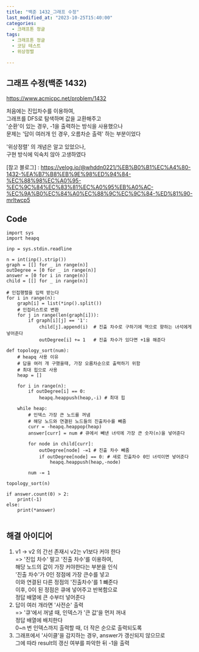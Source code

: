 ```yaml
---
title: "백준 1432_그래프 수정"
last_modified_at: "2023-10-25T15:40:00"
categories:
  - 크래프톤 정글
tags:
  - 크래프톤 정글
  - 코딩 테스트
  - 위상정렬

---
```


## 그래프 수정(백준 1432)
  <https://www.acmicpc.net/problem/1432>

  처음에는 진입차수를 이용하여,<br>
  그래프를 DFS로 탐색하며 값을 교환해주고<br>
  '순환'이 있는 경우, -1을 출력하는 방식을 사용했으나<br>
  문제는 '답이 여러개 인 경우, 오름차순 출력' 하는 부분이었다<br>
  
  '위상정렬' 의 개념은 알고 있었으나,<br>
  구현 방식에 익숙치 않아 고생하였다<br>

  [참고 블로그] : <https://velog.io/@whddn0221/%EB%B0%B1%EC%A4%80-1432-%EA%B7%B8%EB%9E%98%ED%94%84-%EC%88%98%EC%A0%95-%EC%9C%84%EC%83%81%EC%A0%95%EB%A0%AC-%EC%9A%B0%EC%84%A0%EC%88%9C%EC%9C%84-%ED%81%90-mrltwcp5>

  
## Code
```
import sys
import heapq

inp = sys.stdin.readline

n = int(inp().strip())
graph = [[] for _ in range(n)]
outDegree = [0 for _ in range(n)]
answer = [0 for i in range(n)]
child = [[] for _ in range(n)]

# 인접행렬을 입력 받는다
for i in range(n):
    graph[i] = list(*inp().split())
    # 인접리스트로 변환
    for j in range(len(graph[i])):
        if graph[i][j] == '1':
            child[j].append(i)  # 진출 차수로 구하기에 역으로 향하는 녀석에게 넣어준다
            outDegree[i] += 1   # 진출 차수가 있다면 +1을 해준다

def topology_sort(num):
    # heapq 사용 이유
    # 답을 여러 개 구했을때, 가장 오름차순으로 출력하기 위함
    # 최대 힙으로 사용
    heap = []

    for i in range(n):
        if outDegree[i] == 0:
            heapq.heappush(heap,-i) # 최대 힙
    
    while heap:
        # 인덱스 가장 큰 노드를 꺼냄
        # 해당 노드와 연결된 노드들의 진출차수를 빼줌
        curr = -heapq.heappop(heap)
        answer[curr] = num # 큐에서 빼낸 녀석에 가장 큰 숫자(n)을 넣어준다

        for node in child[curr]:
            outDegree[node] -=1 # 진출 차수 빼줌
            if outDegree[node] == 0: # 새로 진출차수 0인 녀석이면 넣어준다
                heapq.heappush(heap,-node)
        
        num -= 1

topology_sort(n)

if answer.count(0) > 2:
    print(-1)
else:
    print(*answer)


```

## 해결 아이디어
  1. v1 -> v2 의 간선 존재시 v2는 v1보다 커야 한다<br>
  => '진입 차수' 말고 '진출 차수'를 이용하여,<br>
     해당 노드의 값이 가장 커야한다는 부분을 인식<br>
     '진출 차수'가 0인 정점에 가장 큰수를 넣고<br>
     이와 연결된 다른 정점의 '진출차수'를 1 뺴준다<br>
     이후, 0이 된 정점은 큐에 넣어주고 반복함으로<br>
     정답 배열에 큰 수부터 넣어준다
  2. 답이 여러 개라면 '사전순' 출력<br>
  => '큐'에서 꺼낼 때, 인덱스가 '큰 값'을 먼저 꺼내<br>
     정답 배열에 배치한다<br>
     0~n 번 인덱스까지 출력할 때, 더 작은 순으로 출력되도록<br>
  3. 그래프에서 '사이클'을 감지하는 경우, answer가 갱신되지 않으므로<br>
     그에 따라 result의 갱신 여부를 파악한 뒤 -1을 출력

